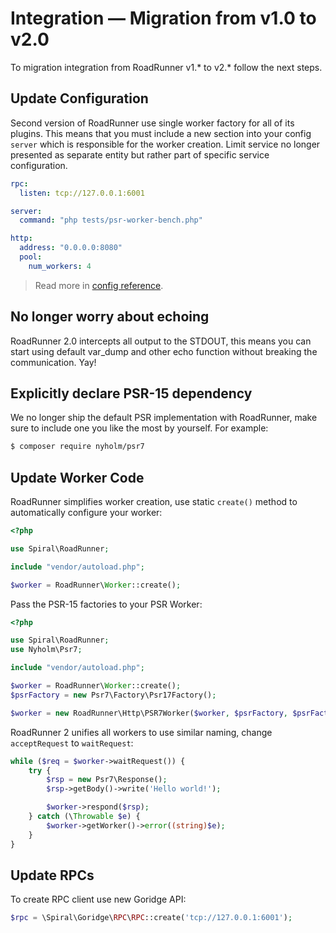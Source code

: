 # Integration — Migration from v1.0 to v2.0

To migration integration from RoadRunner v1.* to v2.* follow the next steps.

## Update Configuration

Second version of RoadRunner use single worker factory for all of its plugins. This means that you must include a new
section
into your config `server` which is responsible for the worker creation. Limit service no longer presented as separate
entity
but rather part of specific service configuration.

```yaml
rpc:
  listen: tcp://127.0.0.1:6001

server:
  command: "php tests/psr-worker-bench.php"

http:
  address: "0.0.0.0:8080"
  pool:
    num_workers: 4
```

> Read more in [config reference](../intro/config.md).

## No longer worry about echoing

RoadRunner 2.0 intercepts all output to the STDOUT, this means you can start using default var_dump and other echo
function
without breaking the communication. Yay!

## Explicitly declare PSR-15 dependency

We no longer ship the default PSR implementation with RoadRunner, make sure to include one you like the most by
yourself.
For example:

```bash
$ composer require nyholm/psr7
```

## Update Worker Code

RoadRunner simplifies worker creation, use static `create()` method to automatically configure your worker:

```php
<?php

use Spiral\RoadRunner;

include "vendor/autoload.php";

$worker = RoadRunner\Worker::create();
```

Pass the PSR-15 factories to your PSR Worker:

```php
<?php

use Spiral\RoadRunner;
use Nyholm\Psr7;

include "vendor/autoload.php";

$worker = RoadRunner\Worker::create();
$psrFactory = new Psr7\Factory\Psr17Factory();

$worker = new RoadRunner\Http\PSR7Worker($worker, $psrFactory, $psrFactory, $psrFactory);
```

RoadRunner 2 unifies all workers to use similar naming, change `acceptRequest` to `waitRequest`:

```php
while ($req = $worker->waitRequest()) {
    try {
        $rsp = new Psr7\Response();
        $rsp->getBody()->write('Hello world!');

        $worker->respond($rsp);
    } catch (\Throwable $e) {
        $worker->getWorker()->error((string)$e);
    }
}
```

## Update RPCs

To create RPC client use new Goridge API:

```php
$rpc = \Spiral\Goridge\RPC\RPC::create('tcp://127.0.0.1:6001');
```